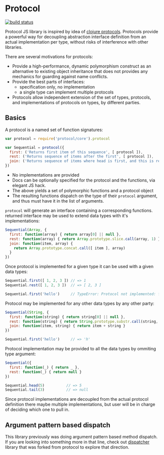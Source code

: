 # Protocol

[![build status](https://secure.travis-ci.org/Gozala/protocol.png)](http://travis-ci.org/Gozala/protocol)

Protocol JS library is inspired by idea of [clojure protocols]. Protocols
provide a powerful way for decoupling abstraction interface definition from
an actual implementation per type, without risks of interference with other
libraries.

There are several motivations for protocols:

- Provide a high-performance, dynamic polymorphism construct as an alternative
  to existing object inheritance that does not provides any mechanics for
  guarding against name conflicts.
- Provide the best parts of interfaces:
    - specification only, no implementation
    - a single type can implement multiple protocols
- Protocols allow independent extension of the set of types, protocols, and
  implementations of protocols on types, by different parties.

## Basics

A protocol is a named set of function signatures:

```js
var protocol = require('protocol/core').protocol

var Sequential = protocol({
  first: ('Returns first item of this sequence', [ protocol ]),
  rest: ('Returns sequence of items after the first', [ protocol ]),
  join: ('Returns sequence of items where head is first, and this is rest', [ Object, protocol ])
})
```

- No implementations are provided
- Docs can be optionally specified for the protocol and the functions, via
  elegant JS hack.
- The above yields a set of polymorphic functions and a protocol object
- The resulting functions dispatch on the type of their `protocol` argument,
  and thus must have it in the list of arguments.

`protocol` will generate an interface containing a corresponding functions.
returned interface may be used to extend data types with it's implementations:

```js
Sequential(Array, {
  first: function(array) { return array[0] || null },
  rest: function(array) { return Array.prototype.slice.call(array, 1) },
  join: function(item, array) {
    return Array.prototype.concat.call([ item ], array)
  }
})
```

Once protocol is implemented for a given type it can be used with a given data
types:

```js
Sequential.first([ 1, 2, 3 ]) // => 1
Sequential.rest([ 1, 2, 3 ])  // => [ 2, 3 ]

Sequential.first('hello')     // TypeError: Protocol not implemented: first
```

Protocol may be implemented for any other data types by any other party:

```js
Sequential(String, {
  first: function(string) { return string[0] || null },
  rest: function(string) { return String.prototype.substr.call(string, 1) },
  join: function(item, string) { return item + string }
})

Sequential.first('hello')     // => 'h'
```

Protocol implementation may be provided to all the data types by ommiting
type argument:

```js
Sequential({
  first: function(_) { return _ },
  rest: function(_) { return null }
})

Sequential.head(5)          // => 5
Sequential.tail(3)          // => null
```

Since protocol implementations are decoupled from the actual protocol
definition there maybe multiple implementations, but user will be in charge of
deciding which one to pull in.

## Argument pattern based dispatch

This library previously was doing argument pattern based method dispatch.
If you are looking into something more in that line, check out [dispatcher]
library that was forked from protocol to explore that direction.

[dispatcher]:https://github.com/Gozala/dispatcher/ "Argument patter based dispatch"
[clojure protocols]:http://clojure.org/protocols "Clojure protocols"
